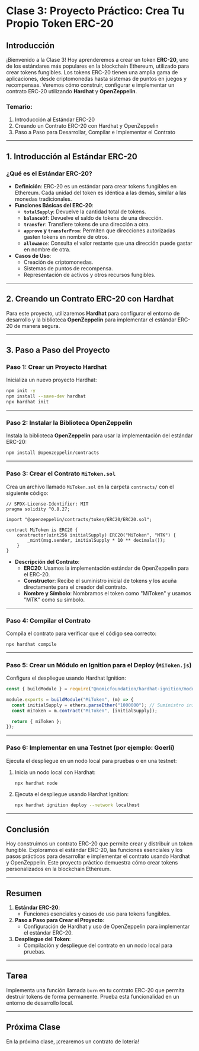 # Clase 3: **Proyecto Práctico: Crea Tu Propio Token ERC-20**

## Introducción

¡Bienvenido a la Clase 3! Hoy aprenderemos a crear un token **ERC-20**, uno de los estándares más populares en la blockchain Ethereum, utilizado para crear tokens fungibles. Los tokens ERC-20 tienen una amplia gama de aplicaciones, desde criptomonedas hasta sistemas de puntos en juegos y recompensas. Veremos cómo construir, configurar e implementar un contrato ERC-20 utilizando **Hardhat** y **OpenZeppelin**.

### Temario:

1. Introducción al Estándar ERC-20  
2. Creando un Contrato ERC-20 con Hardhat y OpenZeppelin  
3. Paso a Paso para Desarrollar, Compilar e Implementar el Contrato  

---

## 1. Introducción al Estándar ERC-20

### ¿Qué es el Estándar ERC-20?

- **Definición**: ERC-20 es un estándar para crear tokens fungibles en Ethereum. Cada unidad del token es idéntica a las demás, similar a las monedas tradicionales.  
- **Funciones Básicas del ERC-20**:  
  - **`totalSupply`**: Devuelve la cantidad total de tokens.  
  - **`balanceOf`**: Devuelve el saldo de tokens de una dirección.  
  - **`transfer`**: Transfiere tokens de una dirección a otra.  
  - **`approve` y `transferFrom`**: Permiten que direcciones autorizadas gasten tokens en nombre de otros.  
  - **`allowance`**: Consulta el valor restante que una dirección puede gastar en nombre de otra.  
- **Casos de Uso**:  
  - Creación de criptomonedas.  
  - Sistemas de puntos de recompensa.  
  - Representación de activos y otros recursos fungibles.  

---

## 2. Creando un Contrato ERC-20 con Hardhat

Para este proyecto, utilizaremos **Hardhat** para configurar el entorno de desarrollo y la biblioteca **OpenZeppelin** para implementar el estándar ERC-20 de manera segura.

---

## 3. Paso a Paso del Proyecto

### Paso 1: Crear un Proyecto Hardhat

Inicializa un nuevo proyecto Hardhat:

```bash
npm init -y
npm install --save-dev hardhat
npx hardhat init
```

---

### Paso 2: Instalar la Biblioteca OpenZeppelin

Instala la biblioteca **OpenZeppelin** para usar la implementación del estándar ERC-20:

```bash
npm install @openzeppelin/contracts
```

---

### Paso 3: Crear el Contrato `MiToken.sol`

Crea un archivo llamado `MiToken.sol` en la carpeta `contracts/` con el siguiente código:

```solidity
// SPDX-License-Identifier: MIT
pragma solidity ^0.8.27;

import "@openzeppelin/contracts/token/ERC20/ERC20.sol";

contract MiToken is ERC20 {
    constructor(uint256 initialSupply) ERC20("MiToken", "MTK") {
        _mint(msg.sender, initialSupply * 10 ** decimals());
    }
}
```

- **Descripción del Contrato**:  
  - **ERC20**: Usamos la implementación estándar de OpenZeppelin para el ERC-20.  
  - **Constructor**: Recibe el suministro inicial de tokens y los acuña directamente para el creador del contrato.  
  - **Nombre y Símbolo**: Nombramos el token como "MiToken" y usamos "MTK" como su símbolo.  

---

### Paso 4: Compilar el Contrato

Compila el contrato para verificar que el código sea correcto:

```bash
npx hardhat compile
```

---

### Paso 5: Crear un Módulo en Ignition para el Deploy (`MiToken.js`)

Configura el despliegue usando Hardhat Ignition:

```javascript
const { buildModule } = require("@nomicfoundation/hardhat-ignition/modules");

module.exports = buildModule("MiToken", (m) => {
  const initialSupply = ethers.parseEther("1000000"); // Suministro inicial de 1.000.000 de tokens
  const miToken = m.contract("MiToken", [initialSupply]);

  return { miToken };
});
```

---

### Paso 6: Implementar en una Testnet (por ejemplo: Goerli)

Ejecuta el despliegue en un nodo local para pruebas o en una testnet:

1. Inicia un nodo local con Hardhat:

   ```bash
   npx hardhat node
   ```

2. Ejecuta el despliegue usando Hardhat Ignition:

   ```bash
   npx hardhat ignition deploy --network localhost
   ```

---

## Conclusión

Hoy construimos un contrato ERC-20 que permite crear y distribuir un token fungible. Exploramos el estándar ERC-20, las funciones esenciales y los pasos prácticos para desarrollar e implementar el contrato usando Hardhat y OpenZeppelin. Este proyecto práctico demuestra cómo crear tokens personalizados en la blockchain Ethereum.

---

## Resumen

1. **Estándar ERC-20**:  
   - Funciones esenciales y casos de uso para tokens fungibles.  
2. **Paso a Paso para Crear el Proyecto**:  
   - Configuración de Hardhat y uso de OpenZeppelin para implementar el estándar ERC-20.  
3. **Despliegue del Token**:  
   - Compilación y despliegue del contrato en un nodo local para pruebas.  

---

## Tarea

Implementa una función llamada `burn` en tu contrato ERC-20 que permita destruir tokens de forma permanente. Prueba esta funcionalidad en un entorno de desarrollo local.

---

## Próxima Clase

En la próxima clase, ¡crearemos un contrato de lotería!
